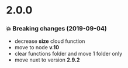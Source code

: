 
# 2.0.0

### :boom: Breaking changes (2019-09-04)

* decrease **size** cloud function 
* move to node **v.10**
* clear functions folder and move 1 folder only
* move nuxt to version **2.9.2**